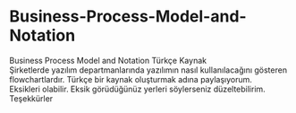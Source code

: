 # Business-Process-Model-and-Notation  
Business Process Model and Notation Türkçe Kaynak  
Şirketlerde yazılım departmanlarında yazılımın nasıl kullanılacağını gösteren flowchartlardır. Türkçe bir kaynak oluşturmak adına paylaşıyorum.  
Eksikleri olabilir. Eksik görüdüğünüz yerleri söylerseniz düzeltebilirim.  
Teşekkürler

